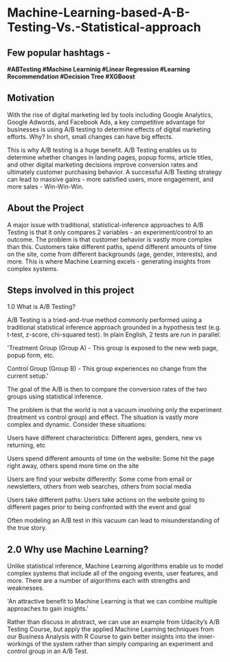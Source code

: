 # Machine-Learning-based-A-B-Testing-Vs.-Statistical-approach

## Few popular hashtags -
**#ABTesting #Machine Learninig #Linear Regression
#Learning Recommendation #Decision Tree #XGBoost**

## Motivation
With the rise of digital marketing led by tools including Google Analytics, Google Adwords, and Facebook Ads, a key competitive advantage for businesses is using A/B testing to determine effects of digital marketing efforts. Why? In short, small changes can have big effects.

This is why A/B testing is a huge benefit. A/B Testing enables us to determine whether changes in landing pages, popup forms, article titles, and other digital marketing decisions improve conversion rates and ultimately customer purchasing behavior. A successful A/B Testing strategy can lead to massive gains - more satisfied users, more engagement, and more sales - Win-Win-Win.

## About the Project
A major issue with traditional, statistical-inference approaches to A/B Testing is that it only compares 2 variables - an experiment/control to an outcome. The problem is that customer behavior is vastly more complex than this. Customers take different paths, spend different amounts of time on the site, come from different backgrounds (age, gender, interests), and more. This is where Machine Learning excels - generating insights from complex systems.

## Steps involved in this project

1.0 What is A/B Testing?

A/B Testing is a tried-and-true method commonly performed using a traditional statistical inference approach grounded in a hypothesis test (e.g. t-test, z-score, chi-squared test). In plain English, 2 tests are run in parallel:

'Treatment Group (Group A) - This group is exposed to the new web page, popup form, etc.

Control Group (Group B) - This group experiences no change from the current setup.'

The goal of the A/B is then to compare the conversion rates of the two groups using statistical inference.

The problem is that the world is not a vacuum involving only the experiment (treatment vs control group) and effect. The situation is vastly more complex and dynamic. Consider these situations:

Users have different characteristics: Different ages, genders, new vs returning, etc

Users spend different amounts of time on the website: Some hit the page right away, others spend more time on the site

Users are find your website differently: Some come from email or newsletters, others from web searches, others from social media

Users take different paths: Users take actions on the website going to different pages prior to being confronted with the event and goal

Often modeling an A/B test in this vacuum can lead to misunderstanding of the true story.

## 2.0 Why use Machine Learning?
Unlike statistical inference, Machine Learning algorithms enable us to model complex systems that include all of the ongoing events, user features, and more. There are a number of algorithms each with strengths and weaknesses.

'An attractive benefit to Machine Learning is that we can combine multiple approaches to gain insights.'

Rather than discuss in abstract, we can use an example from Udacity’s A/B Testing Course, but apply the applied Machine Learning techniques from our Business Analysis with R Course to gain better insights into the inner-workings of the system rather than simply comparing an experiment and control group in an A/B Test.
